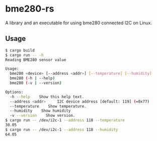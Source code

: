 # bme280-rs
A library and an executable for using bme280 connected I2C on Linux.

## Usage
```bash
$ cargo build
$ cargo run -- -h
Reading BME280 sensor value

Usage:
  bme280 <device> [--address <addr>] [--temperature] [--humidity]
  bme280 (-h | --help)
  bme280 (-v | --version)

Options:
  -h --help    Show this help text.
  --address <addr>     I2C device address [default: 119] (=0x77)
  --temperature    Show temperature.
  --humidity    Show humidity
  -v --version    Show version.
$ cargo run -- /dev/i2c-1 --address 118 --temperature
30.05
$ cargo run -- /dev/i2c-1 --address 118 --humidity
64.05
```
